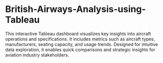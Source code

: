 # British-Airways-Analysis-using-Tableau
This interactive Tableau dashboard visualizes key insights into aircraft operations and specifications. It includes metrics such as aircraft types, manufacturers, seating capacity, and usage trends. Designed for intuitive data exploration, it enables quick comparisons and strategic insights for aviation industry stakeholders.
